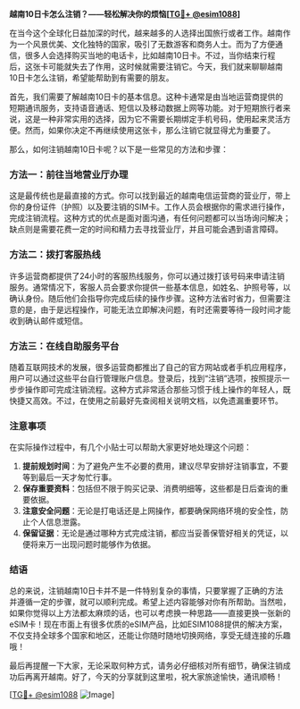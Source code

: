 **越南10日卡怎么注销？——轻松解决你的烦恼[[TG💪+ @esim1088](https://t.me/s/esim1088)]**

在当今这个全球化日益加深的时代，越来越多的人选择出国旅行或者工作。越南作为一个风景优美、文化独特的国家，吸引了无数游客和商务人士。而为了方便通信，很多人会选择购买当地的电话卡，比如越南10日卡。不过，当你结束行程后，这张卡可能就失去了作用，这时候就需要注销它。今天，我们就来聊聊越南10日卡怎么注销，希望能帮助到有需要的朋友。

首先，我们需要了解越南10日卡的基本信息。这种卡通常是由当地运营商提供的短期通讯服务，支持语音通话、短信以及移动数据上网等功能。对于短期旅行者来说，这是一种非常实用的选择，因为它不需要长期绑定手机号码，使用起来灵活方便。然而，如果你决定不再继续使用这张卡，那么注销它就显得尤为重要了。

那么，如何注销越南10日卡呢？以下是一些常见的方法和步骤：

### 方法一：前往当地营业厅办理

这是最传统也是最直接的方式。你可以找到最近的越南电信运营商的营业厅，带上你的身份证件（护照）以及要注销的SIM卡。工作人员会根据你的需求进行操作，完成注销流程。这种方式的优点是面对面沟通，有任何问题都可以当场询问解决；缺点则是需要花费一定的时间和精力去寻找营业厅，并且可能会遇到语言障碍。

### 方法二：拨打客服热线

许多运营商都提供了24小时的客服热线服务，你可以通过拨打该号码来申请注销服务。通常情况下，客服人员会要求你提供一些基本信息，如姓名、护照号等，以确认身份。随后他们会指导你完成后续的操作步骤。这种方法省时省力，但需要注意的是，由于是远程操作，可能无法立即解决问题，有时还需要等待一段时间才能收到确认邮件或短信。

### 方法三：在线自助服务平台

随着互联网技术的发展，很多运营商都推出了自己的官方网站或者手机应用程序，用户可以通过这些平台自行管理账户信息。登录后，找到“注销”选项，按照提示一步步操作即可完成注销流程。这种方式非常适合那些习惯于线上操作的年轻人，既快捷又高效。不过，在使用之前最好先查阅相关说明文档，以免遗漏重要环节。

### 注意事项

在实际操作过程中，有几个小贴士可以帮助大家更好地处理这个问题：

1. **提前规划时间**：为了避免产生不必要的费用，建议尽早安排好注销事宜，不要等到最后一天才匆忙行事。
2. **保存重要资料**：包括但不限于购买记录、消费明细等，这些都是日后查询的重要依据。
3. **注意安全问题**：无论是打电话还是上网操作，都要确保网络环境的安全性，防止个人信息泄露。
4. **保留证据**：无论是通过哪种方式完成注销，都应当妥善保管好相关的凭证，以便将来万一出现问题时能够作为依据。

### 结语

总的来说，注销越南10日卡并不是一件特别复杂的事情，只要掌握了正确的方法并遵循一定的步骤，就可以顺利完成。希望上述内容能够对你有所帮助。当然啦，如果你觉得以上方法都太麻烦的话，也可以考虑换一种思路——直接更换一张新的eSIM卡！现在市面上有很多优质的eSIM产品，比如ESIM1088提供的解决方案，不仅支持全球多个国家和地区，还能让你随时随地切换网络，享受无缝连接的乐趣哦！

最后再提醒一下大家，无论采取何种方式，请务必仔细核对所有细节，确保注销成功后再离开越南。好了，今天的分享就到这里啦，祝大家旅途愉快，通讯顺畅！

[[TG💪+ @esim1088](https://t.me/s/esim1088) ![Image](https://i.postimg.cc/4NQfJmqS/Snipaste-2025-05-13-00-14-12.png)]
